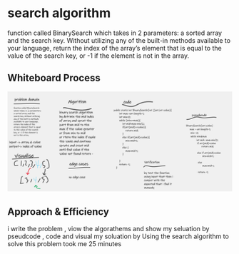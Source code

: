 #  search algorithm
function called BinarySearch which takes in 2 parameters: a sorted array and the search key. Without utilizing any of the built-in methods available to your language, return the index of the array’s element that is equal to the value of the search key, or -1 if the element is not in the array.


## Whiteboard Process
![The San Juan Mountains are beautiful!]( BinarySearch.png "San Juan Mountains")

## Approach & Efficiency
i write the problem , viow the algorathems and show my seluation by pseudcode , code and visual my soluation by Using the search algorithm to solve this problem took me 25 minutes